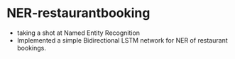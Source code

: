 # NER-restaurantbooking

- taking a shot at Named Entity Recognition
- Implemented a simple Bidirectional LSTM network for NER of restaurant bookings.
